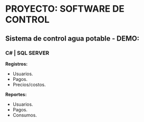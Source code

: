 # PROYECTO: SOFTWARE DE CONTROL

## __Sistema de control agua potable - DEMO:__

### C# | SQL SERVER  

__Registros:__

* Usuarios.
* Pagos.
* Precios/costos.

__Reportes:__

* Usuarios.
* Pagos.
* Consumos.